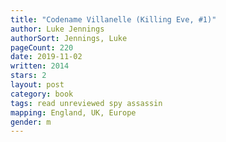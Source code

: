 ```yaml
---
title: "Codename Villanelle (Killing Eve, #1)"
author: Luke Jennings
authorSort: Jennings, Luke
pageCount: 220
date: 2019-11-02
written: 2014
stars: 2
layout: post
category: book
tags: read unreviewed spy assassin
mapping: England, UK, Europe
gender: m
---
```


